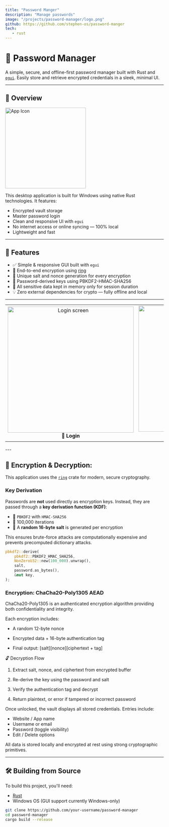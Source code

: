 ```yaml
---
title: "Password Manger"
description: "Manage passwords"
image: "/projects/password-manager/logo.png"
github: https://github.com/stephen-os/password-manger
tech:
   - rust
---
```


# 🔐 Password Manager

A simple, secure, and offline-first password manager built with Rust and [`egui`](https://github.com/emilk/egui). Easily store and retrieve encrypted credentials in a sleek, minimal UI.

---

## 🧭 Overview

<img src="/projects/password-manager/logo.png" alt="App Icon" width="256" height="256" />

This desktop application is built for Windows using native Rust technologies. It features:

- Encrypted vault storage
- Master password login
- Clean and responsive UI with `egui`
- No internet access or online syncing — 100% local
- Lightweight and fast

---

## 🔧 Features

- ✅ Simple & responsive GUI built with `egui`
- 🔐 End-to-end encryption using [ring](https://github.com/briansmith/ring)
- 🧂 Unique salt and nonce generation for every encryption
- 🔑 Password-derived keys using PBKDF2-HMAC-SHA256
- 🧠 All sensitive data kept in memory only for session duration
- 💡 Zero external dependencies for crypto — fully offline and local

---

<table> 
    <tr> 
        <td align="center"> 
            <img src="/projects/password-manager/login.png" alt="Login screen" width="400"/> 
            <br/>🔑 <strong>Login</strong> 
        </td> 
        <td align="center">
            <img src="/projects/password-manager/entries.png" alt="Vault entries" width="400"/> 
            <br/>🗂️ <strong>Vault Entries</strong> 
        </td>
    </tr> 
</table>
---

## 🔐 Encryption & Decryption:

This application uses the [`ring`](https://docs.rs/ring/) crate for modern, secure cryptography.

### Key Derivation
Passwords are **not** used directly as encryption keys. Instead, they are passed through a **key derivation function (KDF)**:

- 🔁 `PBKDF2` with `HMAC-SHA256`
- 🔢 100,000 iterations
- 🧂 A **random 16-byte salt** is generated per encryption

This ensures brute-force attacks are computationally expensive and prevents precomputed dictionary attacks.

```rust
pbkdf2::derive(
    pbkdf2::PBKDF2_HMAC_SHA256,
    NonZeroU32::new(100_000).unwrap(),
    salt,
    password.as_bytes(),
    &mut key,
);
```

### Encryption: ChaCha20-Poly1305 AEAD
ChaCha20-Poly1305 is an authenticated encryption algorithm providing both confidentiality and integrity.

Each encryption includes:

- A random 12-byte nonce

- Encrypted data + 16-byte authentication tag

- Final output: [salt][nonce][ciphertext + tag]

🔓 Decryption Flow
1. Extract salt, nonce, and ciphertext from encrypted buffer

2. Re-derive the key using the password and salt

3. Verify the authentication tag and decrypt

4. Return plaintext, or error if tampered or incorrect password

Once unlocked, the vault displays all stored credentials. Entries include:

- Website / App name
- Username or email
- Password (toggle visibility)
- Edit / Delete options

All data is stored locally and encrypted at rest using strong cryptographic primitives.

---

## 🛠️ Building from Source

To build this project, you'll need:

- [Rust](https://www.rust-lang.org/tools/install)
- Windows OS (GUI support currently Windows-only)

```bash
git clone https://github.com/your-username/password-manager
cd password-manager
cargo build --release

